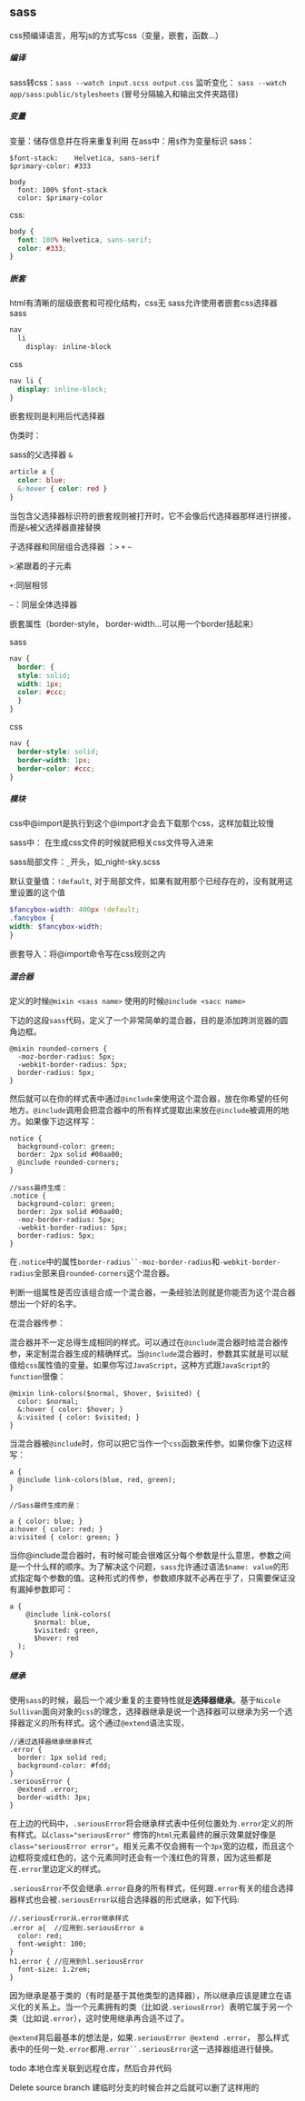 ## sass

css预编译语言，用写js的方式写css（变量，嵌套，函数...）

##### 编译
sass转css：`sass --watch input.scss output.css`
监听变化： `sass --watch app/sass:public/stylesheets`   (冒号分隔输入和输出文件夹路径)


##### 变量
变量：储存信息并在将来重复利用
在ass中：用`$`作为变量标识
sass：

```
$font-stack:    Helvetica, sans-serif
$primary-color: #333

body
  font: 100% $font-stack
  color: $primary-color
```
css:
```scss
body {
  font: 100% Helvetica, sans-serif;
  color: #333;
}
```

##### 嵌套
html有清晰的层级嵌套和可视化结构，css无
sass允许使用者嵌套css选择器
sass
```scss
nav
  li
    display: inline-block
```
css
```scss
nav li {
  display: inline-block;
}
```
嵌套规则是利用后代选择器



伪类时：

sass的父选择器 `&`

```scss
article a {
  color: blue;
  &:hover { color: red }
}
```

当包含父选择器标识符的嵌套规则被打开时，它不会像后代选择器那样进行拼接，而是`&`被父选择器直接替换

子选择器和同层组合选择器 ：`>` `+` `~`

`>`:紧跟着的子元素

`+`:同层相邻

`~`：同层全体选择器



嵌套属性（border-style， border-width...可以用一个border括起来）

sass

```scss
nav {
  border: {
  style: solid;
  width: 1px;
  color: #ccc;
  }
}
```

css

```scss
nav {
  border-style: solid;
  border-width: 1px;
  border-color: #ccc;
}
```



##### 模块

css中@import是执行到这个@import才会去下载那个css，这样加载比较慢

sass中： 在生成css文件的时候就把相关css文件导入进来

sass局部文件：`_`开头，如_night-sky.scss

默认变量值：`!default`, 对于局部文件，如果有就用那个已经存在的，没有就用这里设置的这个值

```scss
$fancybox-width: 400px !default;
.fancybox {
width: $fancybox-width;
}
```



嵌套导入：将@import命令写在css规则之内



##### 混合器

定义的时候`@mixin <sass name>`   使用的时候`@include <sacc name>`

下边的这段`sass`代码，定义了一个非常简单的混合器，目的是添加跨浏览器的圆角边框。

```
@mixin rounded-corners {
  -moz-border-radius: 5px;
  -webkit-border-radius: 5px;
  border-radius: 5px;
}
```

然后就可以在你的样式表中通过`@include`来使用这个混合器，放在你希望的任何地方。`@include`调用会把混合器中的所有样式提取出来放在`@include`被调用的地方。如果像下边这样写：

```
notice {
  background-color: green;
  border: 2px solid #00aa00;
  @include rounded-corners;
}

//sass最终生成：
.notice {
  background-color: green;
  border: 2px solid #00aa00;
  -moz-border-radius: 5px;
  -webkit-border-radius: 5px;
  border-radius: 5px;
}
```

在`.notice`中的属性`border-radius``-moz-border-radius`和`-webkit-border-radius`全部来自`rounded-corners`这个混合器。

判断一组属性是否应该组合成一个混合器，一条经验法则就是你能否为这个混合器想出一个好的名字。

在混合器传参：

混合器并不一定总得生成相同的样式。可以通过在`@include`混合器时给混合器传参，来定制混合器生成的精确样式。当`@include`混合器时，参数其实就是可以赋值给`css`属性值的变量。如果你写过`JavaScript`，这种方式跟`JavaScript`的`function`很像：

```
@mixin link-colors($normal, $hover, $visited) {
  color: $normal;
  &:hover { color: $hover; }
  &:visited { color: $visited; }
}
```

当混合器被`@include`时，你可以把它当作一个`css`函数来传参。如果你像下边这样写：

```
a {
  @include link-colors(blue, red, green);
}

//Sass最终生成的是：

a { color: blue; }
a:hover { color: red; }
a:visited { color: green; }
```

当你@include混合器时，有时候可能会很难区分每个参数是什么意思，参数之间是一个什么样的顺序。为了解决这个问题，`sass`允许通过语法`$name: value`的形式指定每个参数的值。这种形式的传参，参数顺序就不必再在乎了，只需要保证没有漏掉参数即可：

```
a {
    @include link-colors(
      $normal: blue,
      $visited: green,
      $hover: red
  );
}
```



##### 继承 

使用`sass`的时候，最后一个减少重复的主要特性就是**选择器继承**。基于`Nicole Sullivan`面向对象的`css`的理念，选择器继承是说一个选择器可以继承为另一个选择器定义的所有样式。这个通过`@extend`语法实现，

```
//通过选择器继承继承样式
.error {
  border: 1px solid red;
  background-color: #fdd;
}
.seriousError {
  @extend .error;
  border-width: 3px;
}
```

在上边的代码中，`.seriousError`将会继承样式表中任何位置处为`.error`定义的所有样式。以`class="seriousError"` 修饰的`html`元素最终的展示效果就好像是`class="seriousError error"`。相关元素不仅会拥有一个`3px`宽的边框，而且这个边框将变成红色的，这个元素同时还会有一个浅红色的背景，因为这些都是在`.error`里边定义的样式。

`.seriousError`不仅会继承`.error`自身的所有样式，任何跟`.error`有关的组合选择器样式也会被`.seriousError`以组合选择器的形式继承，如下代码:

```
//.seriousError从.error继承样式
.error a{  //应用到.seriousError a
  color: red;
  font-weight: 100;
}
h1.error { //应用到hl.seriousError
  font-size: 1.2rem;
}
```

因为继承是基于类的（有时是基于其他类型的选择器），所以继承应该是建立在语义化的关系上。当一个元素拥有的类（比如说`.seriousError`）表明它属于另一个类（比如说`.error`），这时使用继承再合适不过了。

`@extend`背后最基本的想法是，如果`.seriousError @extend .error`， 那么样式表中的任何一处`.error`都用`.error``.seriousError`这一选择器组进行替换。















todo 本地仓库关联到远程仓库，然后合并代码

Delete source branch 建临时分支的时候合并之后就可以删了这样用的





